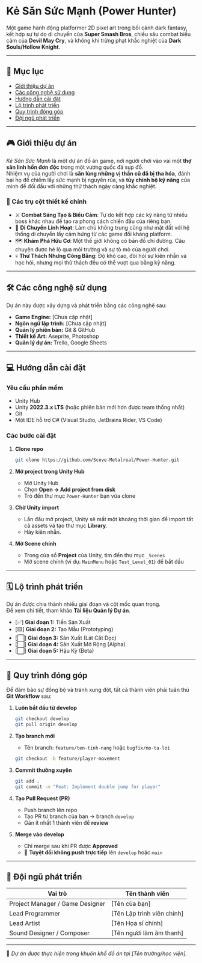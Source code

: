 # Kẻ Săn Sức Mạnh (Power Hunter)

Một game hành động platformer 2D pixel art trong bối cảnh dark fantasy, kết hợp sự tự do di chuyển của **Super Smash Bros**, chiều sâu combat biểu cảm của **Devil May Cry**, và không khí trừng phạt khắc nghiệt của **Dark Souls/Hollow Knight**.

---

## 📑 Mục lục
- [Giới thiệu dự án](#giới-thiệu-dự-án)
- [Các công nghệ sử dụng](#các-công-nghệ-sử-dụng)
- [Hướng dẫn cài đặt](#hướng-dẫn-cài-đặt)
- [Lộ trình phát triển](#lộ-trình-phát-triển)
- [Quy trình đóng góp](#quy-trình-đóng-góp)
- [Đội ngũ phát triển](#đội-ngũ-phát-triển)

---

## 🎮 Giới thiệu dự án

*Kẻ Săn Sức Mạnh* là một dự án đồ án game, nơi người chơi vào vai một **thợ săn linh hồn đơn độc** trong một vương quốc đã sụp đổ.  
Nhiệm vụ của người chơi là **săn lùng những vị thần cũ đã bị tha hóa**, đánh bại họ để chiếm lấy sức mạnh bị nguyền rủa, và **tùy chỉnh bộ kỹ năng** của mình để đối đầu với những thử thách ngày càng khắc nghiệt.

### 🔑 Các trụ cột thiết kế chính
- ⚔️ **Combat Sáng Tạo & Biểu Cảm**: Tự do kết hợp các kỹ năng từ nhiều boss khác nhau để tạo ra phong cách chiến đấu của riêng bạn.  
- 🧗 **Di Chuyển Linh Hoạt**: Làm chủ không trung cũng như mặt đất với hệ thống di chuyển lấy cảm hứng từ các game đối kháng platform.  
- 🗺️ **Khám Phá Hữu Cơ**: Một thế giới không có bản đồ chỉ đường. Câu chuyện được hé lộ qua môi trường và sự tò mò của người chơi.  
- 💀 **Thử Thách Nhưng Công Bằng**: Độ khó cao, đòi hỏi sự kiên nhẫn và học hỏi, nhưng mọi thử thách đều có thể vượt qua bằng kỹ năng.  

---

## 🛠️ Các công nghệ sử dụng

Dự án này được xây dựng và phát triển bằng các công nghệ sau:

- **Game Engine:** [Chưa cập nhật]  
- **Ngôn ngữ lập trình:** [Chưa cập nhật]  
- **Quản lý phiên bản:** Git & GitHub  
- **Thiết kế Art:** Aseprite, Photoshop  
- **Quản lý dự án:** Trello, Google Sheets  

---

## 💻 Hướng dẫn cài đặt

### Yêu cầu phần mềm
- Unity Hub  
- Unity **2022.3.x LTS** (hoặc phiên bản mới hơn được team thống nhất)  
- Git  
- Một IDE hỗ trợ C# (Visual Studio, JetBrains Rider, VS Code)  

### Các bước cài đặt

1. **Clone repo**
   ```bash
   git clone https://github.com/Scove-Metalreal/Power-Hunter.git
   ```

2. **Mở project trong Unity Hub**
   - Mở Unity Hub  
   - Chọn **Open → Add project from disk**  
   - Trỏ đến thư mục `Power-Hunter` bạn vừa clone  

3. **Chờ Unity import**
   - Lần đầu mở project, Unity sẽ mất một khoảng thời gian để import tất cả assets và tạo thư mục **Library**.  
   - Hãy kiên nhẫn.  

4. **Mở Scene chính**
   - Trong cửa sổ **Project** của Unity, tìm đến thư mục `_Scenes`  
   - Mở scene chính (ví dụ: `MainMenu` hoặc `Test_Level_01`) để bắt đầu  

---

## 🗓️ Lộ trình phát triển

Dự án được chia thành nhiều giai đoạn và cột mốc quan trọng.  
Để xem chi tiết, tham khảo **Tài liệu Quản lý Dự án**.

- [✅] **Giai đoạn 1:** Tiền Sản Xuất  
- [🟨] **Giai đoạn 2:** Tạo Mẫu (Prototyping)  
- [⬜️] **Giai đoạn 3:** Sản Xuất (Lát Cắt Dọc)  
- [⬜️] **Giai đoạn 4:** Sản Xuất Mở Rộng (Alpha)  
- [⬜️] **Giai đoạn 5:** Hậu Kỳ (Beta)  

---

## 🤝 Quy trình đóng góp

Để đảm bảo sự đồng bộ và tránh xung đột, tất cả thành viên phải tuân thủ **Git Workflow** sau:

1. **Luôn bắt đầu từ develop**
   ```bash
   git checkout develop
   git pull origin develop
   ```

2. **Tạo branch mới**
   - Tên branch: `feature/ten-tinh-nang` hoặc `bugfix/mo-ta-loi`  
   ```bash
   git checkout -b feature/player-movement
   ```

3. **Commit thường xuyên**
   ```bash
   git add .
   git commit -m "Feat: Implement double jump for player"
   ```

4. **Tạo Pull Request (PR)**
   - Push branch lên repo  
   - Tạo PR từ branch của bạn → branch `develop`  
   - Gán ít nhất 1 thành viên để **review**  

5. **Merge vào develop**
   - Chỉ merge sau khi PR được **Approved**  
   - 🚫 **Tuyệt đối không push trực tiếp** lên `develop` hoặc `main`  

---

## 👥 Đội ngũ phát triển

| Vai trò                        | Tên thành viên           |
|--------------------------------|---------------------------|
| Project Manager / Game Designer | [Tên của bạn]            |
| Lead Programmer                 | [Tên Lập trình viên chính] |
| Lead Artist                     | [Tên Họa sĩ chính]       |
| Sound Designer / Composer       | [Tên người làm âm thanh] |

---

📌 *Dự án được thực hiện trong khuôn khổ đồ án tại [Tên trường/học viện].*
